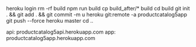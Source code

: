 heroku login
rm -rf build
npm run build
cp build_after/* build
cd build
git init . && git add . && git commit -m u
heroku git:remote -a productcatalog5app
git push --force heroku master
cd ..

api: productcatalog5api.herokuapp.com
app: productcatalog5app.herokuapp.com